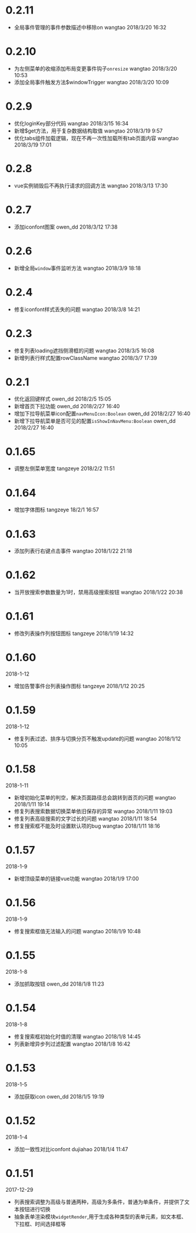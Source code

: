 # 0.2.11
- 全局事件管理的事件参数描述中移除on wangtao 2018/3/20 16:32 

# 0.2.10
- 为左侧菜单的收缩添加布局变更事件钩子`onresize` wangtao 2018/3/20 10:53 
- 添加全局事件触发方法$windowTrigger wangtao 2018/3/20 10:09 

# 0.2.9
- 优化loginKey部分代码 wangtao 2018/3/15 16:34 
- 新增$get方法，用于复杂数据结构取值 wangtao 2018/3/19 9:57 
- 优化tabs组件加载逻辑，现在不再一次性加载所有tab页面内容 wangtao 2018/3/19 17:01 

# 0.2.8
- vue实例销毁后不再执行请求的回调方法 wangtao 2018/3/13 17:30 

# 0.2.7
- 添加iconfont图案 owen_dd 2018/3/12 17:38 

# 0.2.6
- 新增全局`window`事件监听方法 wangtao 2018/3/9 18:18 

# 0.2.4
- 修复iconfont样式丢失的问题 wangtao 2018/3/8 14:21 

# 0.2.3
- 修复列表loading遮挡侧滑框的问题 wangtao 2018/3/5 16:08 
- 新增列表行样式配置rowClassName wangtao 2018/3/7 17:39 

# 0.2.1
- 优化返回键样式 owen_dd 2018/2/5 15:05 
- 新增首页下拉功能 owen_dd 2018/2/27 16:40
- 增加下拉导航菜单icon配置`navMenuIcon:Boolean` owen_dd 2018/2/27 16:40
- 新增下拉导航菜单是否可见的配置`isShowInNavMenu:Boolean` owen_dd 2018/2/27 16:40 

# 0.1.65
- 调整左侧菜单宽度 tangzeye 2018/2/2 11:51
 
# 0.1.64
- 增加字体图标 tangzeye 18/2/1 16:57 

# 0.1.63
- 添加列表行右键点击事件 wangtao 2018/1/22 21:18 

# 0.1.62
- 当开放搜索参数数量为1时，禁用高级搜索按钮 wangtao 2018/1/22 20:38 

# 0.1.61
- 修改列表操作列按钮图标 tangzeye 2018/1/19 14:32 

# 0.1.60
2018-1-12
- 增加告警事件台列表操作图标 tangzeye 2018/1/12 20:25 

# 0.1.59
2018-1-12
- 修复列表过滤、排序与切换分页不触发update的问题 wangtao 2018/1/12 10:05 

# 0.1.58
2018-1-11
- 新增初始化菜单的判空，解决页面路径总会跳转到首页的问题 wangtao 2018/1/11 19:14 
- 修复列表搜索数据切换菜单依旧保存的异常 wangtao 2018/1/11 19:03 
- 修复列表高级搜索的文字过长的问题 wangtao 2018/1/11 18:54 
- 修复搜索框不能及时设置默认项的bug wangtao 2018/1/11 18:16 

# 0.1.57
2018-1-9
- 新增顶级菜单的链接vue功能 wangtao 2018/1/9 17:00 

# 0.1.56
2018-1-9
- 修复搜索框值无法输入的问题 wangtao 2018/1/9 10:48 

# 0.1.55
2018-1-8
- 添加抓取按钮 owen_dd 2018/1/8 11:23 

# 0.1.54
2018-1-8
- 修复搜索框初始化时值的清理 wangtao 2018/1/8 14:45  
- 列表新增异步列过滤配置 wangtao 2018/1/8 16:42 

# 0.1.53
2018-1-5
- 添加获取icon owen_dd 2018/1/5 19:19 

# 0.1.52
2018-1-4
- 添加一致性对比iconfont dujiahao 2018/1/4 11:47

# 0.1.51
2017-12-29
- 列表搜索调整为高级与普通两种，高级为多条件，普通为单条件，并提供了文本按钮进行切换
- 抽象表单渲染模块`widgetRender`,用于生成各种类型的表单元素，如文本框、下拉框、时间选择框等

